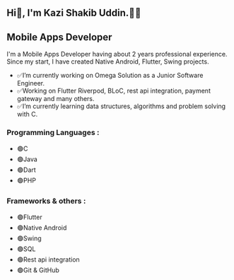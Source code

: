 ## Hi👋, I'm Kazi Shakib Uddin.👨‍💻
## **Mobile Apps Developer**
I'm a Mobile Apps Developer having about 2 years professional experience.
Since my start, I have created Native Android, Flutter, Swing projects.
- ✅I’m currently working on Omega Solution as a Junior Software Engineer.
- ✅Working on Flutter Riverpod, BLoC, rest api integration, payment gateway and many others.
- ✅I’m currently learning data structures, algorithms and problem solving with C.

### Programming Languages :
- 🟢C
- 🟢Java
- 🟢Dart
- 🟢PHP

### Frameworks & others :
- 🟢Flutter
- 🟢Native Android
- 🟢Swing
- 🟢SQL
- 🟢Rest api integration
- 🟢Git & GitHub

